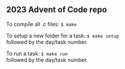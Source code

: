 2023 Advent of Code repo
----
To compile all .c files: ``$ make``

To setup a new folder for a task: ``$ make setup``  
followed by the day/task number.

To run a task: ``$ make run``  
followed by the day/task number. 
